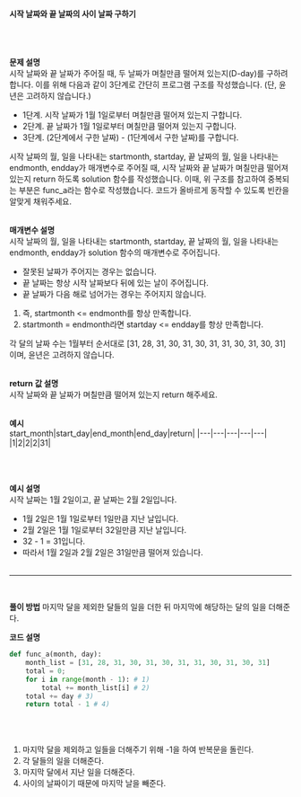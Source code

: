 #### 시작 날짜와 끝 날짜의 사이 날짜 구하기

<br/><br/>

**문제 설명**<br/>
시작 날짜와 끝 날짜가 주어질 때, 두 날짜가 며칠만큼 떨어져 있는지(D-day)를 구하려 합니다. 이를 위해 다음과 같이 3단계로 간단히 프로그램 구조를 작성했습니다. (단, 윤년은 고려하지 않습니다.)
- 1단계. 시작 날짜가 1월 1일로부터 며칠만큼 떨어져 있는지 구합니다.
- 2단계. 끝 날짜가 1월 1일로부터 며칠만큼 떨어져 있는지 구합니다.
- 3단계. (2단계에서 구한 날짜) - (1단계에서 구한 날짜)를 구합니다.

시작 날짜의 월, 일을 나타내는 startmonth, startday, 끝 날짜의 월, 일을 나타내는 endmonth, endday가 매개변수로 주어질 때, 시작 날짜와 끝 날짜가 며칠만큼 떨어져 있는지 return 하도록 solution 함수를 작성했습니다. 이때, 위 구조를 참고하여 중복되는 부분은 func_a라는 함수로 작성했습니다. 코드가 올바르게 동작할 수 있도록 빈칸을 알맞게 채워주세요.
<br/><br/>

**매개변수 설명**<br/>
시작 날짜의 월, 일을 나타내는 startmonth, startday, 끝 날짜의 월, 일을 나타내는 endmonth, endday가 solution 함수의 매개변수로 주어집니다.
- 잘못된 날짜가 주어지는 경우는 없습니다.
- 끝 날짜는 항상 시작 날짜보다 뒤에 있는 날이 주어집니다.
- 끝 날짜가 다음 해로 넘어가는 경우는 주어지지 않습니다.

1. 즉, startmonth &lt;= endmonth를 항상 만족합니다.
2. startmonth = endmonth라면 startday &lt;= endday를 항상 만족합니다.

각 달의 날짜 수는 1월부터 순서대로 [31, 28, 31, 30, 31, 30, 31, 31, 30, 31, 30, 31] 이며, 윤년은 고려하지 않습니다.
<br/><br/>

**return 값 설명**<br/>
시작 날짜와 끝 날짜가 며칠만큼 떨어져 있는지 return 해주세요.
<br/><br/>

**예시**<br/>
start_month|start_day|end_month|end_day|return|
|---|---|---|---|---|
|1|2|2|2|31|

<br/><br/>

**예시 설명**<br/>
시작 날짜는 1월 2일이고, 끝 날짜는 2월 2일입니다.
- 1월 2일은 1월 1일로부터 1일만큼 지난 날입니다.
- 2월 2일은 1월 1일로부터 32일만큼 지난 날입니다.
- 32 - 1 = 31입니다.
- 따라서 1월 2일과 2월 2일은 31일만큼 떨어져 있습니다.
<br/><br/>

---
<br/>

**풀이 방법**
마지막 달을 제외한 달들의 일을 더한 뒤 마지막에 해당하는 달의 일을 더해준다.
<br/>

**코드 설명**
```python
def func_a(month, day):
    month_list = [31, 28, 31, 30, 31, 30, 31, 31, 30, 31, 30, 31]
    total = 0;
    for i in range(month - 1): # 1)
        total += month_list[i] # 2)
    total += day # 3)
    return total - 1 # 4)
```
<br/><br/>

1) 마지막 달을 제외하고 일들을 더해주기 위해 -1을 하여 반복문을 돌린다.
2) 각 달들의 일을 더해준다.
3) 마지막 달에서 지난 일을 더해준다.
4) 사이의 날짜이기 때문에 마지막 날을 빼준다.
